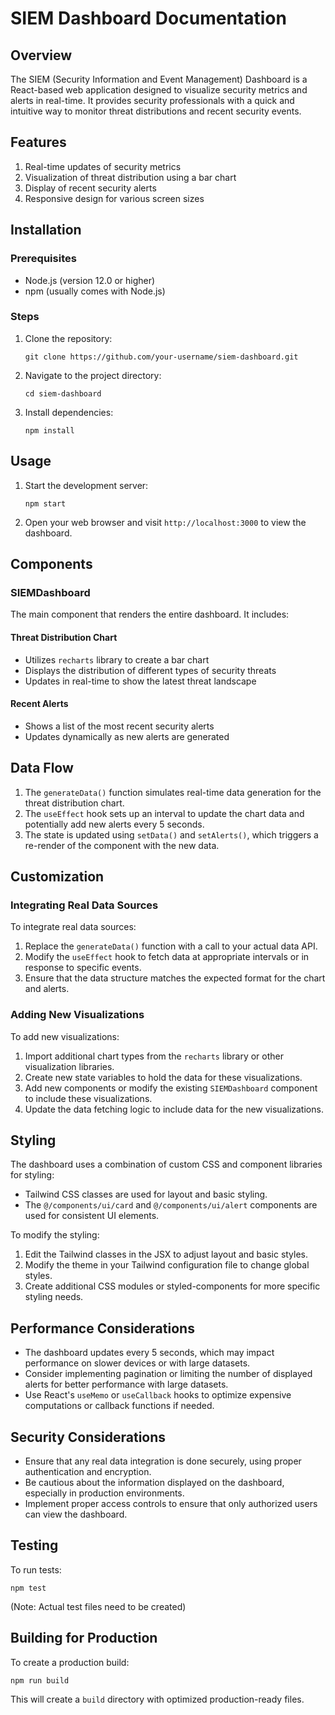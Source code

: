 # SIEM Dashboard Documentation

## Overview

The SIEM (Security Information and Event Management) Dashboard is a React-based web application designed to visualize security metrics and alerts in real-time. It provides security professionals with a quick and intuitive way to monitor threat distributions and recent security events.

## Features

1. Real-time updates of security metrics
2. Visualization of threat distribution using a bar chart
3. Display of recent security alerts
4. Responsive design for various screen sizes

## Installation

### Prerequisites

- Node.js (version 12.0 or higher)
- npm (usually comes with Node.js)

### Steps

1. Clone the repository:
   ```
   git clone https://github.com/your-username/siem-dashboard.git
   ```

2. Navigate to the project directory:
   ```
   cd siem-dashboard
   ```

3. Install dependencies:
   ```
   npm install
   ```

## Usage

1. Start the development server:
   ```
   npm start
   ```

2. Open your web browser and visit `http://localhost:3000` to view the dashboard.

## Components

### SIEMDashboard

The main component that renders the entire dashboard. It includes:

#### Threat Distribution Chart

- Utilizes `recharts` library to create a bar chart
- Displays the distribution of different types of security threats
- Updates in real-time to show the latest threat landscape

#### Recent Alerts

- Shows a list of the most recent security alerts
- Updates dynamically as new alerts are generated

## Data Flow

1. The `generateData()` function simulates real-time data generation for the threat distribution chart.
2. The `useEffect` hook sets up an interval to update the chart data and potentially add new alerts every 5 seconds.
3. The state is updated using `setData()` and `setAlerts()`, which triggers a re-render of the component with the new data.

## Customization

### Integrating Real Data Sources

To integrate real data sources:

1. Replace the `generateData()` function with a call to your actual data API.
2. Modify the `useEffect` hook to fetch data at appropriate intervals or in response to specific events.
3. Ensure that the data structure matches the expected format for the chart and alerts.

### Adding New Visualizations

To add new visualizations:

1. Import additional chart types from the `recharts` library or other visualization libraries.
2. Create new state variables to hold the data for these visualizations.
3. Add new components or modify the existing `SIEMDashboard` component to include these visualizations.
4. Update the data fetching logic to include data for the new visualizations.

## Styling

The dashboard uses a combination of custom CSS and component libraries for styling:

- Tailwind CSS classes are used for layout and basic styling.
- The `@/components/ui/card` and `@/components/ui/alert` components are used for consistent UI elements.

To modify the styling:

1. Edit the Tailwind classes in the JSX to adjust layout and basic styles.
2. Modify the theme in your Tailwind configuration file to change global styles.
3. Create additional CSS modules or styled-components for more specific styling needs.

## Performance Considerations

- The dashboard updates every 5 seconds, which may impact performance on slower devices or with large datasets.
- Consider implementing pagination or limiting the number of displayed alerts for better performance with large datasets.
- Use React's `useMemo` or `useCallback` hooks to optimize expensive computations or callback functions if needed.

## Security Considerations

- Ensure that any real data integration is done securely, using proper authentication and encryption.
- Be cautious about the information displayed on the dashboard, especially in production environments.
- Implement proper access controls to ensure that only authorized users can view the dashboard.

## Testing

To run tests:

```
npm test
```

(Note: Actual test files need to be created)

## Building for Production

To create a production build:

```
npm run build
```

This will create a `build` directory with optimized production-ready files.
